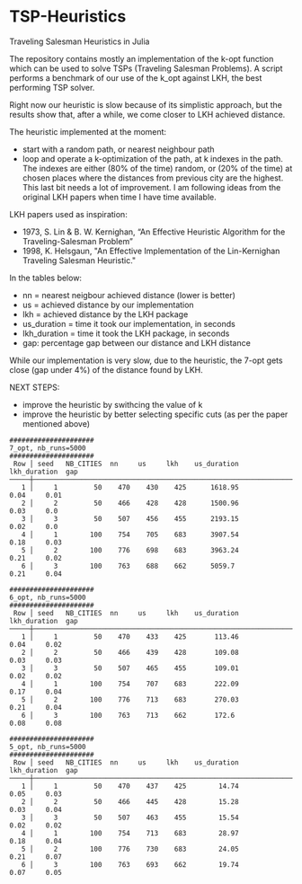 # TSP-Heuristics
Traveling Salesman Heuristics in Julia

The repository contains mostly an implementation of the k-opt function which can be used to solve TSPs (Traveling Salesman Problems).
A script performs a benchmark of our use of the k_opt against LKH, the best performing TSP solver.

Right now our heuristic is slow because of its simplistic approach, but the results show that, after a while, we come closer to LKH achieved distance.

The heuristic implemented at the moment:
- start with a random path, or nearest neighbour path
- loop and operate a k-optimization of the path, at k indexes in the path. The indexes are either (80% of the time) random, or (20% of the time) at chosen places where the distances from previous city are the highest. This last bit needs a lot of improvement. I am following ideas from the original LKH papers when time I have time available.

LKH papers used as inspiration:
- 1973, S. Lin & B. W. Kernighan, “An Effective Heuristic Algorithm for the Traveling-Salesman Problem”
- 1998, K. Helsgaun, "An Effective Implementation of the Lin-Kernighan Traveling Salesman Heuristic."


In the tables below:
- nn = nearest neigbour achieved distance (lower is better)
- us = achieved distance by our implementation
- lkh = achieved distance by the LKH package
- us_duration = time it took our implementation, in seconds
- lkh_duration = time it took the LKH package, in seconds
- gap: percentage gap between our distance and LKH distance

While our implementation is very slow, due to the heuristic, the 7-opt gets close (gap under 4%) of the distance found by LKH. 

NEXT STEPS:
- improve the heuristic by swithcing the value of k
- improve the heuristic by better selecting specific cuts (as per the paper mentioned above)


```
#####################
7_opt, nb_runs=5000
#####################
 Row │ seed   NB_CITIES  nn     us     lkh    us_duration  lkh_duration  gap     
─────┼───────────────────────────────────────────────────────────────────────────
   1 │     1         50    470    430    425      1618.95          0.04     0.01
   2 │     2         50    466    428    428      1500.96          0.03     0.0
   3 │     3         50    507    456    455      2193.15          0.02     0.0
   4 │     1        100    754    705    683      3907.54          0.18     0.03
   5 │     2        100    776    698    683      3963.24          0.21     0.02
   6 │     3        100    763    688    662      5059.7           0.21     0.04

#####################
6_opt, nb_runs=5000
#####################
 Row │ seed   NB_CITIES  nn     us     lkh    us_duration  lkh_duration  gap     
─────┼───────────────────────────────────────────────────────────────────────────
   1 │     1         50    470    433    425       113.46          0.04     0.02
   2 │     2         50    466    439    428       109.08          0.03     0.03
   3 │     3         50    507    465    455       109.01          0.02     0.02
   4 │     1        100    754    707    683       222.09          0.17     0.04
   5 │     2        100    776    713    683       270.03          0.21     0.04
   6 │     3        100    763    713    662       172.6           0.08     0.08

#####################
5_opt, nb_runs=5000
#####################
 Row │ seed   NB_CITIES  nn     us     lkh    us_duration  lkh_duration  gap     
─────┼───────────────────────────────────────────────────────────────────────────
   1 │     1         50    470    437    425        14.74          0.05     0.03
   2 │     2         50    466    445    428        15.28          0.03     0.04
   3 │     3         50    507    463    455        15.54          0.02     0.02
   4 │     1        100    754    713    683        28.97          0.18     0.04
   5 │     2        100    776    730    683        24.05          0.21     0.07
   6 │     3        100    763    693    662        19.74          0.07     0.05

```



